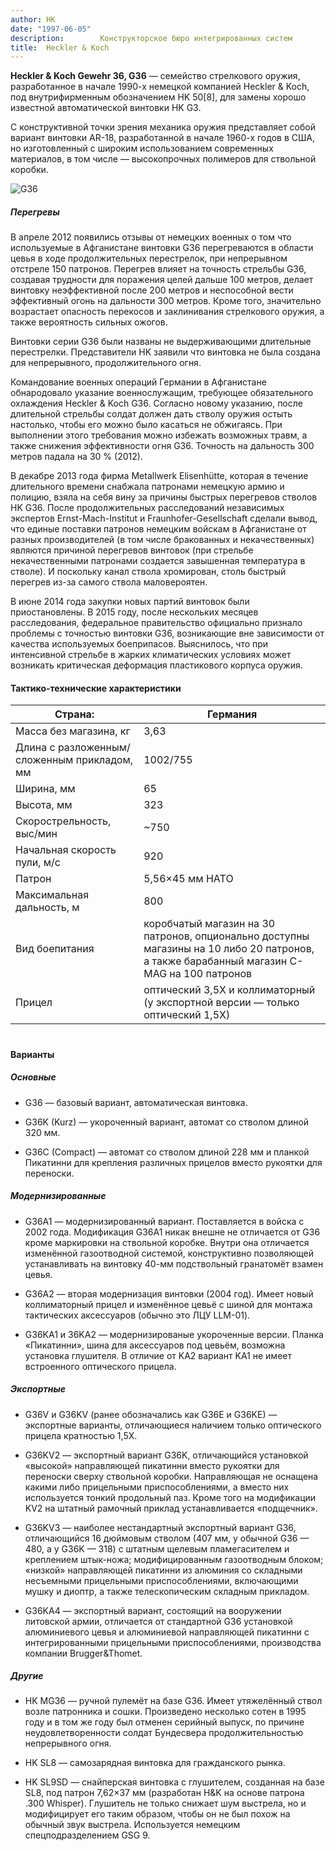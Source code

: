 ```yaml
---
author: HK
date: "1997-06-05"
description: 		Конструкторское бюро интегрированных систем
title: 	Heckler & Koch
---
```


**Heckler & Koch Gewehr 36, G36** — семейство стрелкового оружия, разработанное в начале 1990-х немецкой компанией Heckler & Koch, под внутрифирменным обозначением HK 50[8], для замены хорошо известной автоматической винтовки HK G3.

С конструктивной точки зрения механика оружия представляет собой вариант винтовки AR-18, разработанной в начале 1960-х годов в США, но изготовленный с широким использованием современных материалов, в том числе — высокопрочных полимеров для ствольной коробки.

![G36](https://upload.wikimedia.org/wikipedia/commons/thumb/e/ec/Gewehr_G36_noBG.jpg/800px-Gewehr_G36_noBG.jpg?uselang=ru)

##### Перегревы
В апреле 2012 появились отзывы от немецких военных о том что используемые в Афганистане винтовки G36 перегреваются в области цевья в ходе продолжительных перестрелок, при непрерывном отстреле 150 патронов. Перегрев влияет на точность стрельбы G36, создавая трудности для поражения целей дальше 100 метров, делает винтовку неэффективной после 200 метров и неспособной вести эффективный огонь на дальности 300 метров. Кроме того, значительно возрастает опасность перекосов и заклинивания стрелкового оружия, а также вероятность сильных ожогов.

Винтовки серии G36 были названы не выдерживающими длительные перестрелки. Представители HK заявили что винтовка не была создана для непрерывного, продолжительного огня.

Командование военных операций Германии в Афганистане обнародовало указание военнослужащим, требующее обязательного охлаждения Heckler & Koch G36. Согласно новому указанию, после длительной стрельбы солдат должен дать стволу оружия остыть настолько, чтобы его можно было касаться не обжигаясь. При выполнении этого требования можно избежать возможных травм, а также снижения эффективности огня G36. Точность на дальность 300 метров падала на 30 % (2012).

В декабре 2013 года фирма Metallwerk Elisenhütte, которая в течение длительного времени снабжала патронами немецкую армию и полицию, взяла на себя вину за причины быстрых перегревов стволов HK G36. После продолжительных расследований независимых экспертов Ernst-Mach-Institut и Fraunhofer-Gesellschaft сделали вывод, что единые поставки патронов немецким войскам в Афганистане от разных производителей (в том числе бракованных и некачественных) являются причиной перегревов винтовок (при стрельбе некачественными патронами создается завышенная температура в стволе). И поскольку канал ствола хромирован, столь быстрый перегрев из-за самого ствола маловероятен.

В июне 2014 года закупки новых партий винтовок были приостановлены. В 2015 году, после нескольких месяцев расследования, федеральное правительство официально признало проблемы с точностью винтовки G36, возникающие вне зависимости от качества используемых боеприпасов. Выяснилось, что при интенсивной стрельбе в жарких климатических условиях может возникать критическая деформация пластикового корпуса оружия.

#### Тактико-технические характеристики

Страна: | Германия
--- | ---
Масса без магазина, кг |	3,63
Длина с разложенным/сложенным прикладом, мм |	1002/755
Ширина, мм |	65 
Высота, мм |	323
Скорострельность, выс/мин | ~750
Начальная скорость пули, м/с | 920
Патрон |		5,56×45 мм НАТО
Максимальная дальность, м |	800
Вид боепитания |		коробчатый магазин на 30 патронов, опционально доступны магазины на 10 либо 20 патронов, а также барабанный магазин C-MAG на 100 патронов
Прицел |	оптический 3,5Х и коллиматорный (у экспортной версии — только оптический 1,5Х)

#
#### Варианты

##### Основные
* G36 — базовый вариант, автоматическая винтовка.

* G36K (Kurz) — укороченный вариант, автомат со стволом длиной 320 мм.

* G36C (Compact) — автомат со стволом длиной 228 мм и планкой Пикатинни для крепления различных прицелов вместо рукоятки для переноски.

##### Модернизированные
* G36A1 — модернизированный вариант. Поставляется в войска с 2002 года. Модификация G36A1 никак внешне не отличается от G36 кроме маркировки на ствольной коробке. Внутри она отличается изменённой газоотводной системой, конструктивно позволяющей устанавливать на винтовку 40-мм подствольный гранатомёт взамен цевья.

* G36A2 — вторая модернизация винтовки (2004 год). Имеет новый коллиматорный прицел и изменённое цевьё с шиной для монтажа тактических аксессуаров (обычно это ЛЦУ LLM-01).

* G36KA1 и 36KA2 — модернизированые укороченные версии. Планка «Пикатинни», шина для аксессуаров под цевьём, возможна установка глушителя. В отличие от KA2 вариант KA1 не имеет встроенного оптического прицела.

##### Экспортные
* G36V и G36KV (ранее обозначались как G36E и G36KE) — экспортные варианты, отличающиеся наличием только оптического прицела кратностью 1,5Х.

* G36KV2 — экспортный вариант G36K, отличающийся установкой «высокой» направляющей пикатинни вместо рукоятки для переноски сверху ствольной коробки. Направляющая не оснащена какими либо прицельными приспособлениями, а вместо них используется тонкий продольный паз. Кроме того на модификации KV2 на штатный рамочный приклад устанавливается «подщечник».

* G36KV3 — наиболее нестандартный экспортный вариант G36, отличающийся 16 дюймовым стволом (407 мм, у обычной G36 — 480, а у G36K — 318) c штатным щелевым пламегасителем и креплением штык-ножа; модифицированным газоотводным блоком; «низкой» направляющей пикатинни из алюминия со складными несъемными прицельными приспособлениями, включающими мушку и диоптр, а также телескопическим складным прикладом.

* G36KA4 — экспортный вариант, состоящий на вооружении литовской армии, отличается от стандартной G36 установкой алюминиевого цевья и алюминиевой направляющей пикатинни с интегрированными прицельными приспособлениями, производства компании Brugger&Thomet.

##### Другие
* HK MG36 — ручной пулемёт на базе G36. Имеет утяжелённый ствол возле патронника и сошки. Произведено несколько сотен в 1995 году и в том же году был отменен серийный выпуск, по причине неудовлетворенности солдат Бундесвера продолжительностью непрерывного огня.

* HK SL8 — самозарядная винтовка для гражданского рынка.

* HK SL9SD — снайперская винтовка с глушителем, созданная на базе SL8, под патрон 7,62×37 мм (разработан H&K на основе патрона .300 Whisper). Глушитель не только снижает шум выстрела, но и модифицирует его таким образом, чтобы он не был похож на обычный звук выстрела. Используется немецким спецподразделением GSG 9.
